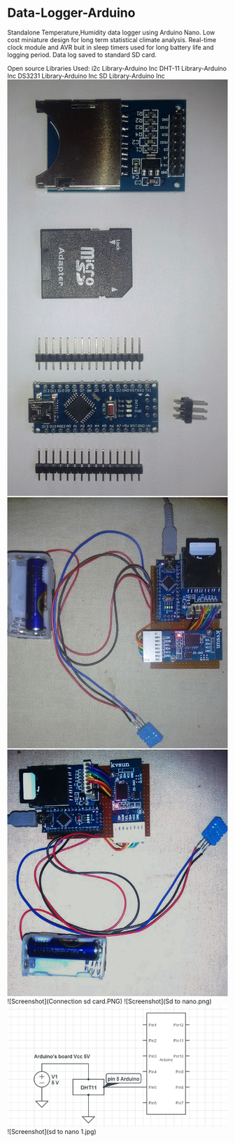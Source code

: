 # Data-Logger-Arduino
Standalone Temperature,Humidity data logger using Arduino Nano.
Low cost miniature design for long term statistical climate analysis.
Real-time clock module and AVR buit in sleep timers used for long battery life and logging period.
Data log saved to standard SD card.

Open source Libraries Used:
i2c Library-Arduino Inc
DHT-11 Library-Arduino Inc
DS3231 Library-Arduino Inc
SD Library-Arduino Inc
![Screenshot](Circuit1.jpg)
![Screenshot](Circuit2.jpg)
![Screenshot](Circuit3.jpg)
![Screenshot](Connection sd card.PNG)
![Screenshot](Sd to nano.png)
![Screenshot](dht11-circuit-arduino.jpg)
![Screenshot](sd to nano 1.jpg)


